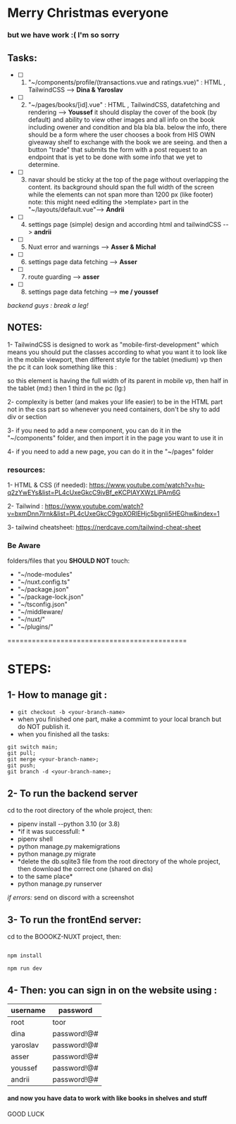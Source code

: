 # Merry Christmas everyone

### but we have work :(  I'm so sorry

## Tasks:

- [ ] 1. "~/components/profile/(transactions.vue and ratings.vue)" : HTML , TailwindCSS 
--> **Dina & Yaroslav** 
- [ ] 2. "~/pages/books/[id].vue" : HTML , TailwindCSS, datafetching and rendering --> **Youssef** 
          it should display the cover of the book (by default) and ability to view other images 
          and all info on the book including owener and condition and bla bla bla.
          below the info, there should be a form where the user chooses a book from HIS OWN giveaway shelf to exchange with the book we are seeing. and then a button "trade" that submits the form with a post request to an endpoint that is yet to be done with some info that we yet to determine. 
- [ ] 3. navar should be sticky at the top of the page without overlapping the content. 
         its background should span the full width of the screen while the elements can not span more than 1200 px (like footer) note: this might need editing the >template> part in the "~/layouts/default.vue"--> **Andrii** 
- [ ] 4. settings page (simple) design and according html and tailwindCSS --> **andrii**         
- [ ] 5. Nuxt error and warnings --> **Asser & Michał**
- [ ] 6. settings page data fetching --> **Asser**
- [ ] 7. route guarding --> **asser** 
- [ ] 8. settings page data fetching --> **me / youssef**

*backend guys : break a leg!*


## NOTES: 
1- TailwindCSS is designed to work as "mobile-first-development" which means you should put the classes according to what you want it to look like in the mobile viewport, then different style for the tablet (medium) vp then the pc 
it can look something like this : 
    <div class="w-full md:w-1/2 lg:w-1/3"> 
        <!-- content -->
    </div>
so this element is having the full width of its parent in mobile vp, then half in the tablet (md:) then 1 third in the pc (lg:)

2- complexity is better (and makes your life easier) to be in the HTML part not in the css part 
so whenever you need containers, don't be shy to add div or section 

3- if you need to add a new component, you can do it in the "~/components" folder, and then import it in the page you want to use it in

4- if you need to add a new page, you can do it in the "~/pages" folder

### resources: 
1- HTML & CSS (if needed): https://www.youtube.com/watch?v=hu-q2zYwEYs&list=PL4cUxeGkcC9ivBf_eKCPIAYXWzLlPAm6G

2- Tailwind : https://www.youtube.com/watch?v=bxmDnn7lrnk&list=PL4cUxeGkcC9gpXORlEHjc5bgnIi5HEGhw&index=1

3- tailwind cheatsheet: https://nerdcave.com/tailwind-cheat-sheet


### Be Aware
folders/files that you **SHOULD NOT** touch:
- "~/node-modules"
- "~/nuxt.config.ts"
- "~/package.json"
- "~/package-lock.json"
- "~/tsconfig.json"
- "~/middleware/ 
- "~/nuxt/"
- "~/plugins/"

============================================ 
# STEPS: 

## 1- How to manage git : 
- ```git checkout -b <your-branch-name>```
- when you finished one part, make a commimt to your local branch but do NOT publish it. 
- when you finished all the tasks: 
```
git switch main;
git pull;
git merge <your-branch-name>;
git push;
git branch -d <your-branch-name>;
```


## 2- To run the backend server 
cd to the root directory of the whole project, then:
- pipenv install --python 3.10 (or 3.8)
- *if it was successfull: * 
- pipenv shell
- python manage.py makemigrations
- python manage.py migrate 
- *delete the db.sqlite3 file from the root directory of the whole project, then download the correct one (shared on dis)
- to the same place*
- python manage.py runserver

*if errors:* send on discord with a screenshot 

## 3- To run the frontEnd server: 
cd to the BOOOKZ-NUXT project, then:

```bash

npm install

npm run dev

```

## 4- Then: you can sign in on the website using : 

|username | password|
|---|---|
|root | toor|
|dina | password!@#|
|yaroslav | password!@#|
|asser | password!@#|
|youssef | password!@#|
|andrii | password!@#|




#### and now you have data to work with like books in shelves and stuff 

GOOD LUCK 


